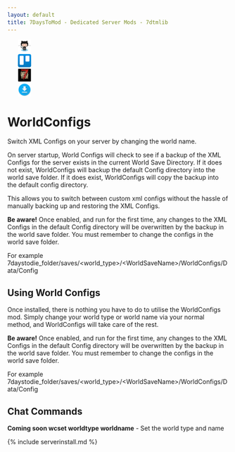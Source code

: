 ```yaml
---
layout: default
title: 7DaysToMod - Dedicated Server Mods - 7dtmlib
---
```

<ul style="list-style: none;">
	<li class="link-toolbar-right">
		<a href="https://github.com/7DaysToMod/worldconfigs" class="social-icon" target="_blank" title="View on Github">
			<img src="/images/Octocat.png" height="30">
		</a>
	</li>
	<li class="link-toolbar-right">
		<a href="https://trello.com/b/56hyB7rT/worldconfigs" class="social-icon" target="_blank" title="TODO List on Trello">
			<img src="/images/trello.png" height="30">
		</a>
	</li>
	<li class="link-toolbar-right">
		<a href="http://7daystodie.com/forums/" class="social-icon" target="_blank" title="7DaysToDie.com Forum Post">
			<img src="/images/placeholder_small.png" height="30">
		</a>
	</li>
	<li class="link-toolbar-right">
		<a href="https://github.com/7DaysToMod/worldconfigs/releases" class="social-icon" target="_blank" title="Downloads">
			<img src="/images/download.png" height="30">
		</a>
	</li>
</ul>

# WorldConfigs

Switch XML Configs on your server by changing the world name.


On server startup, World Configs will check to see if a backup of the XML Configs for the server exists in the current World Save Directory.  If it does not exist, WorldConfigs will backup the default Config directory into the world save folder.  If it does exist, WorldConfigs will copy the backup into the default config directory.

This allows you to switch between custom xml configs without the hassle of manually backing up and restoring the XML Configs.

__Be aware!__  Once enabled, and run for the first time, any changes to the XML Configs in the default Config directory will be overwritten by the backup in the world save folder.  You must remember to change the configs in the world save folder. 

For example 7daystodie_folder/saves/&lt;world_type&gt;/&lt;WorldSaveName&gt;/WorldConfigs/Data/Config

## Using World Configs

Once installed, there is nothing you have to do to utilise the WorldConfigs mod.  Simply change your world type or world name via your normal method, and WorldConfigs will take care of the rest.

__Be aware!__  Once enabled, and run for the first time, any changes to the XML Configs in the default Config directory will be overwritten by the backup in the world save folder.  You must remember to change the configs in the world save folder. 

For example 7daystodie_folder/saves/&lt;world_type&gt;/&lt;WorldSaveName&gt;/WorldConfigs/Data/Config


## Chat Commands

__Coming soon wcset worldtype worldname__ - Set the world type and name

{% include serverinstall.md %}
